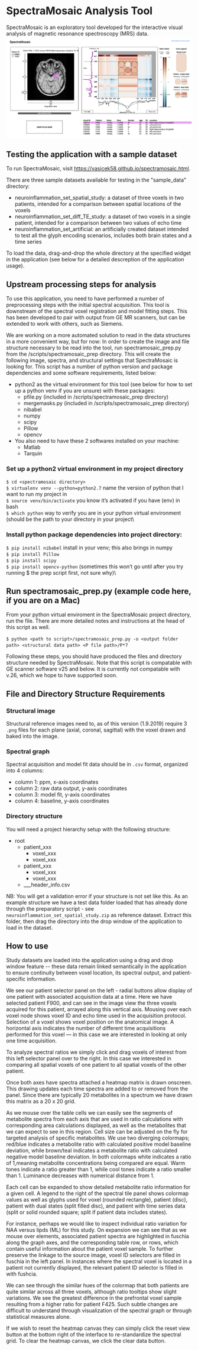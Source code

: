 # SpectraMosaic Analysis Tool
SpectraMosaic is an exploratory tool developed for the interactive visual analysis of magnetic resonance spectroscopy (MRS) data.
![SpectraMosaic App screenshot](img/giardia-naa-ala.png)

## Testing the application with a sample dataset
To run SpectraMosaic, visit https://vasicek58.github.io/spectramosaic.html.

There are three sample datasets available for testing in the "sample_data" directory: 

- neuroinflammation_set_spatial_study: a dataset of three voxels in two patients, intended for a comparison between spatial locations of the voxels
- neuroinflammation_set_diff_TE_study: a dataset of two voxels in a single patient, intended for a comparison between two values of echo time
- neuroinflammation_set_artificial: an artificially created dataset intended to test all the glyph encoding scenarios, includes both brain states and a time series

To load the data, drag-and-drop the whole directory at the specified widget in the application (see below for a detailed descreption of the application usage). 

## Upstream processing steps for analysis
To use this application, you need to have performed a number of preprocessing steps with the initial spectral acquisition. This tool is downstream of the spectral voxel registration and model fitting steps. This has been developed to pair with output from GE MR scanners, but can be extended to work with others, such as Siemens. 

We are working on a more automated solution to read in the data structures in a more convenient way, but for now:
In order to create the image and file structure necessary to be read into the tool, run spectramosaic_prep.py from the /scripts/spectramosaic_prep directory. This will create the following image, spectra, and structural settings that SpectraMosaic is looking for. This script has a number of python version and package dependencies and some software requirements, listed below:
- python2 as the virtual environment for this tool (see below for how to set up a python venv if you are unsure) with these packages:
    - pfile.py (included in /scripts/spectramosaic_prep directory)
    - mergemasks.py (included in /scripts/spectramosaic_prep directory)
    - nibabel
    - numpy
    - scipy
    - Pillow
    - opencv
- You also need to have these 2 softwares installed on your machine:
    - Matlab
    - Tarquin 

### Set up a python2 virtual environment in my project directory
`$ cd <spectramosaic directory>`\
`$ virtualenv venv --python=python2.7`  name the version of python that I want to run my project in \
`$ source venv/bin/activate`    you know it’s activated if you have (env) in bash \
`$ which python`    way to verify you are in your python virtual environment (should be the path to your directory in your project\

### Install python package dependencies into project directory:
`$ pip install nibabel` 	install in your venv; this also brings in numpy\
`$ pip install Pillow`\
`$ pip install scipy`\
`$ pip install opencv-python` (sometimes this won’t go until after you try running $ the prep script first, not sure why)\

## Run spectramosaic_prep.py (example code here, if you are on a Mac)
From your python virtual enviroment in the SpectraMosaic project directory, run the file. There are more detailed notes and instructions at the head of this script as well. 

`$ python <path to script>/spectramosaic_prep.py -o <output folder path> <structural data path> <P file path>/P*7`

Following these steps, you should have produced the files and directory structure needed by SpectraMosaic. Note that this script is compatable with GE scanner software v25 and below. It is currently not compatable with v.26, which we hope to have supported soon. 

## File and Directory Structure Requirements
### Structural image 
Structural reference images need to, as of this version (1.9.2019) require 3 `.png` files for each plane (axial, coronal, sagittal) with the voxel drawn and baked into the image. 

### Spectral graph 
Spectral acquisition and model fit data should be in `.csv` format, organized into 4 columns:
- column 1: ppm, x-axis coordinates
- column 2: raw data output, y-axis coordinates
- column 3: model fit, y-axis coordinates
- column 4: baseline, y-axis coordinates

### Directory structure
You will need a project hierarchy setup with the following structure:
- root
    - patient_xxx
        - voxel_xxx
        - voxel_xxx
    - patient_xxx
        - voxel_xxx
        - voxel_xxx
    - ___header_info.csv

NB: You will get a validation error if your structure is not set like this. As an example structure we have a test data folder loaded that has already done through the preparatory script - see `neuroinflammation_set_spatial_study.zip` as reference dataset. Extract this folder, then drag the directory into the drop window of the application to load in the dataset. 

## How to use

Study datasets are loaded into the application using a drag and drop window feature -- these data remain linked semantically in the application to ensure continuity between voxel location, its spectral output, and patient-specific information.

We see our patient selector panel on the left - radial buttons allow display of one patient with associated acquisition data at a time. Here we have selected patient F900, and can see in the image view the three voxels acquired for this patient, arrayed along this vertical axis. Mousing over each voxel node shows voxel ID and echo time used in the acquisition protocol. Selection of a voxel shows voxel position on the anatomical image. A horizontal axis indicates the number of different time acquisitions performed for this voxel — in this case we are interested in looking at only one time acquisition. 

To analyze spectral ratios we simply click and drag voxels of interest from this left selector panel over to the right. In this case we interested in comparing all spatial voxels of one patient to all spatial voxels of the other patient. 

Once both axes have spectra attached a heatmap matrix is drawn onscreen. This drawing updates each time spectra are added to or removed from the panel. Since there are typically 20 metabolites in a spectrum we have drawn this matrix as a 20 x 20 grid.

As we mouse over the table cells we can easily see the segments of metabolite spectra from each axis that are used in ratio calculations with corresponding area calculations displayed, as well as the metabolites that we can expect to see in this region. Cell size can be adjusted on the fly for targeted analysis of specific metabolites. We use two diverging colormaps; red/blue indicates a metabolite ratio with calculated positive model baseline deviation, while brown/teal indicates a metabolite ratio with calculated negative model baseline deviation. In both colormaps white indicates a ratio of 1,meaning metabolite concentrations being compared are equal. Warm tones indicate a ratio greater than 1, while cool tones indicate a ratio smaller than 1. Luminance decreases with numerical distance from 1. 

Each cell can be expanded to show detailed metabolite ratio information for a given cell. A legend to the right of the spectral tile panel shows colormap values as well as glyphs used for voxel (rounded rectangle), patient (disc), patient with dual states (split filled disc), and patient with time series data (split or solid rounded square; split if patient data includes states). 

For instance, perhaps we would like to inspect individual ratio variation for NAA versus lipds (ML) for this study. On expansion we can see that as we mouse over elements, associated patient spectra are highlighted in fuschia along the graph axes, and the corresponding table row, or rows, which contain useful information about the patient voxel sample. To further preserve the linkage to the source image, voxel ID selectors are filled in fuschia in the left panel. In instances where the spectral voxel is located in a patient not currently displayed, the relevant patient ID selector is filled in with fushcia. 

We can see through the similar hues of the colormap that both patients are quite similar across all three voxels, although ratio tooltips show slight variations. We see the greatest difference in the prefrontal voxel sample resulting from a higher ratio for patient F425. Such subtle changes are difficult to understand through visualization of the spectral graph or through statistical measures alone. 

If we wish to reset the heatmap canvas they can simply click the reset view button at the bottom right of the interface to re-standardize the spectral grid. To clear the heatmap canvas, we click the clear data button.
